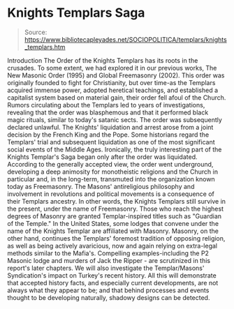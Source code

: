# Knights Templars Saga

> Source: https://www.bibliotecapleyades.net/SOCIOPOLITICA/templars/knights_templars.htm

Introduction
The Order of the Knights Templars has its
roots in the crusades.
To some extent, we had explored it in our previous works,
The New Masonic Order (1995) and Global Freemasonry (2002).
This order was
originally founded to fight for Christianity, but over time-as the Templars
acquired immense power, adopted heretical teachings, and established a
capitalist system based on material gain, their order fell afoul of the Church.
Rumors circulating about the
Templars led to years of
investigations, revealing that the order was blasphemous and that it performed
black magic rituals, similar to today's satanic sects.
The order was
subsequently declared unlawful. The Knights' liquidation and arrest arose from a
joint decision by the French King and the Pope.
Some historians regard the Templars' trial and subsequent liquidation as one of the most significant social
events of the Middle Ages.
Ironically,
the truly interesting part of the Knights Templar's Saga began only after the
order was liquidated.
According to the generally accepted view, the order went
underground, developing a deep animosity for monotheistic religions and the
Church in particular and, in the long-term, transmuted into the organization
known today as Freemasonry.
The Masons' antireligious philosophy and involvement
in revolutions and political movements is a consequence of their Templars
ancestry.
In other words, the Knights Templars still
survive in the present, under the name of Freemasonry.
Those who reach the
highest degrees of Masonry are granted Templar-inspired titles such as "Guardian
of the Temple." In the United States, some lodges that convene under the name of
the Knights Templar are affiliated with Masonry.
Masonry, on the other hand,
continues the Templars' foremost tradition of opposing religion, as well as
being actively avaricious, now and again relying on extra-legal methods similar
to the Mafia's.
Compelling examples-including the P2 Masonic lodge and murders
of Jack the Ripper - are scrutinized in this report's later chapters. We will also
investigate the Templar/Masons' Syndication's impact on Turkey's recent history.
All this will demonstrate that accepted
history facts, and especially current developments, are not always what they
appear to be; and that behind processes and events thought to be developing
naturally, shadowy designs can be detected.
